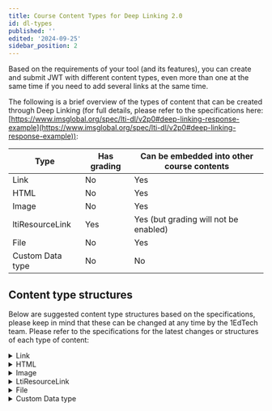 ```yaml
---
title: Course Content Types for Deep Linking 2.0
id: dl-types
published: ''
edited: '2024-09-25'
sidebar_position: 2
---
```


Based on the requirements of your tool (and its features), you can create and submit JWT with different content types, even more than one at the same time if you need to add several links at the same time.

The following is a brief overview of the types of content that can be created through Deep Linking (for full details, please refer to the specifications here: [https://www.imsglobal.org/spec/lti-dl/v2p0#deep-linking-response-example](https://www.imsglobal.org/spec/lti-dl/v2p0#deep-linking-response-example)):

| Type             | Has grading | Can be embedded into other course contents |
| ---------------- | ----------- | ------------------------------------------ |
| Link             | No          | Yes                                        |
| HTML             | No          | Yes                                        |
| Image            | No          | Yes                                        |
| ltiResourceLink  | Yes         | Yes (but grading will not be enabled)      |
| File             | No          | Yes                                        |
| Custom Data type | No          | No                                         |

## Content type structures

Below are suggested content type structures based on the specifications, please keep in mind that these can be changed at any time by the 1EdTech team. Please refer to the specifications for the latest changes or structures of each type of content:

<details>
<summary>Link</summary>

This type can be created as an independent link or can be embedded into other course items (such as Learn documents or learning modules).

### For Standalone links

```json
{
  "type": "link",
  "title": "My Home Page",
  "url": "https://something.example.com/page.html",
  "icon": {
    "url": "https://lti.example.com/image.jpg",
    "width": 100,
    "height": 100
  },
  "thumbnail": {
    "url": "https://lti.example.com/thumb.jpg",
    "width": 90,
    "height": 90
  }
}
```

### For embedded links

```json
{
  "type": "link",
  "url": "https://www.youtube.com/watch?v=corV3-WsIro",
  "embed": {
    "html": "<iframe width=\"560\" height=\"315\" src=\"https://www.youtube.com/embed/corV3-WsIro\" frameborder=\"0\" allow=\"autoplay; encrypted-media\" allowfullscreen></iframe>"
  },
  "window": {
    "targetName": "youtube-corV3-WsIro",
    "windowFeatures": "height=560,width=315,menubar=no"
  },
  "iframe": {
    "width": 560,
    "height": 315,
    "src": "https://www.youtube.com/embed/corV3-WsIro"
  }
}
```

</details>

<details>
<summary>HTML</summary>

```json
{
  "type": "html",
  "html": "<h1>A Custom Title</h1>"
}
```

</details>

<details>
<summary>Image</summary>

```json
{
  "type": "image",
  "url": "https://www.example.com/image.png",
  "https://www.example.com/resourceMetadata": {
    "license": "CCBY4.0"
  }
}
```

</details>

<details>
<summary>LtiResourceLink</summary>

```json
{
  "type": "ltiResourceLink",
  "title": "A title",
  "text": "This is a link to an activity that will be graded",
  "url": "https://lti.example.com/launchMe",
  "icon": {
    "url": "https://lti.example.com/image.jpg",
    "width": 100,
    "height": 100
  },
  "thumbnail": {
    "url": "https://lti.example.com/thumb.jpg",
    "width": 90,
    "height": 90
  },
  "lineItem": {
    "scoreMaximum": 87,
    "label": "Chapter 12 quiz",
    "resourceId": "xyzpdq1234",
    "tag": "originality",
    "gradesReleased": true
  },
  "available": {
    "startDateTime": "2018-02-06T20:05:02Z",
    "endDateTime": "2018-03-07T20:05:02Z"
  },
  "submission": {
    "endDateTime": "2018-03-06T20:05:02Z"
  },
  "custom": {
    "quiz_id": "az-123",
    "duedate": "$ResourceLink.submission.endDateTime"
  },
  "window": {
    "targetName": "examplePublisherContent"
  },
  "iframe": {
    "height": 890
  }
}
```

</details>

<details>
<summary>File</summary>

```json
{
  "type": "file",
  "title": "A file like a PDF that is my assignment submissions",
  "url": "https://my.example.com/assignment1.pdf",
  "mediaType": "application/pdf",
  "expiresAt": "2018-03-06T20:05:02Z"
}
```

</details>

<details>
<summary>Custom Data type</summary>

```json
{
  "type": "https://www.example.com/custom_type",
  "data": "somedata"
}
```

</details>
